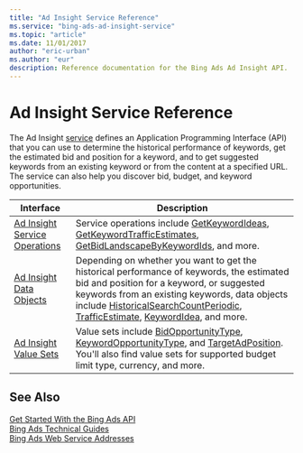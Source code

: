 ```yaml
---
title: "Ad Insight Service Reference"
ms.service: "bing-ads-ad-insight-service"
ms.topic: "article"
ms.date: 11/01/2017
author: "eric-urban"
ms.author: "eur"
description: Reference documentation for the Bing Ads Ad Insight API.
---
```

# Ad Insight Service Reference
The Ad Insight [service](~/guides/web-service-addresses.md) defines an Application Programming Interface (API) that you can use to determine the historical performance of keywords, get the estimated bid and position for a keyword, and to get suggested keywords from an existing keyword or from the content at a specified URL. The service can also help you discover bid, budget, and keyword opportunities.

|Interface|Description|
|---------|---------|
|[Ad Insight Service Operations](ad-insight-service-operations.md)|Service operations include [GetKeywordIdeas](getkeywordideas.md), [GetKeywordTrafficEstimates](getkeywordtrafficestimates.md), [GetBidLandscapeByKeywordIds](getbidlandscapebykeywordids.md), and more.|
|[Ad Insight Data Objects](ad-insight-data-objects.md)|Depending on whether you want to get the historical performance of keywords, the estimated bid and position for a keyword, or suggested keywords from an existing keywords, data objects include [HistoricalSearchCountPeriodic](historicalsearchcountperiodic.md), [TrafficEstimate](trafficestimate.md), [KeywordIdea](keywordidea.md), and more.|
|[Ad Insight Value Sets](ad-insight-value-sets.md)|Value sets include [BidOpportunityType](bidopportunitytype.md), [KeywordOpportunityType](keywordopportunitytype.md), and [TargetAdPosition](targetadposition.md). You'll also find value sets for supported budget limit type, currency, and more.|

## See Also
[Get Started With the Bing Ads API](~/guides/get-started.md)  
[Bing Ads Technical Guides](~/guides/technical-guides.md)  
[Bing Ads Web Service Addresses](~/guides/web-service-addresses.md)  
